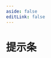 ```yaml
---
aside: false
editLink: false
---
```


# 提示条

<script setup>
import Chart from '../../components/SampleChart.vue'
import data from '../../data/sample/tooltip/index.json'
</script>
<Chart :js="data['index.js']" :html="data['index.html']" :css="data['index.css']" title="提示条"/>

<!--@include: @/data/sample/tooltip/index.md-->